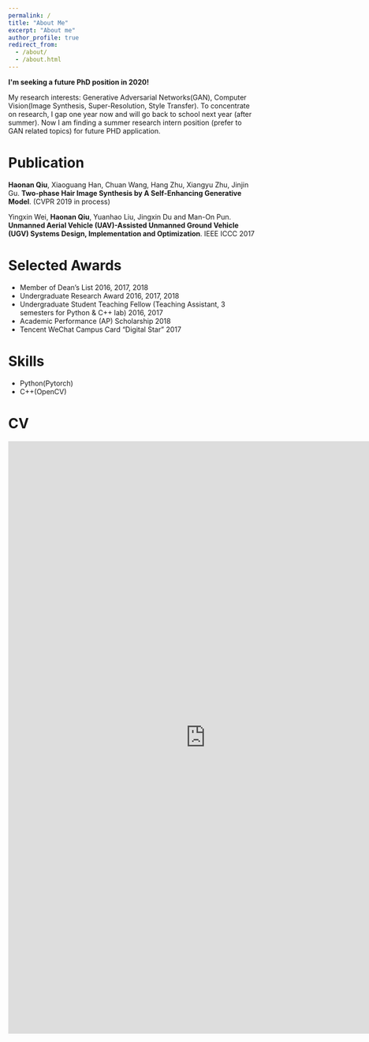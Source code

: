 ```yaml
---
permalink: /
title: "About Me"
excerpt: "About me"
author_profile: true
redirect_from: 
  - /about/
  - /about.html
---
```


**I'm seeking a future PhD position in 2020!**

My research interests: Generative Adversarial Networks(GAN), Computer Vision(Image Synthesis, Super-Resolution, Style Transfer). To concentrate on research, I gap one year now and will go back to school next year (after summer). Now I am finding a summer research intern position (prefer to GAN related topics) for future PHD application.

# Publication

**Haonan Qiu**, Xiaoguang Han, Chuan Wang, Hang Zhu, Xiangyu Zhu, Jinjin Gu. **Two-phase Hair Image Synthesis by A Self-Enhancing Generative Model**. (CVPR 2019 in process)

Yingxin Wei, **Haonan Qiu**, Yuanhao Liu, Jingxin Du and Man-On Pun. **Unmanned Aerial Vehicle (UAV)-Assisted Unmanned Ground Vehicle (UGV) Systems Design, Implementation and Optimization**. IEEE ICCC 2017

# Selected Awards
* Member of Dean’s List  2016, 2017, 2018
* Undergraduate Research Award  2016, 2017, 2018
* Undergraduate Student Teaching Fellow (Teaching Assistant, 3 semesters for Python \& C++ lab)  2016, 2017
* Academic Performance (AP) Scholarship  2018
* Tencent WeChat Campus Card “Digital Star”  2017

# Skills
* Python(Pytorch)
* C++(OpenCV)

# CV
<iframe src="https://docs.google.com/gview?url=http://arthur-qiu.github.io/files/cv_haonan.pdf&embedded=true" style="width:800px; height:1200px;" frameborder="0"></iframe>
